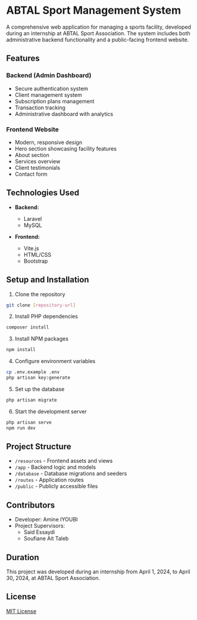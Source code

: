 # ABTAL Sport Management System

A comprehensive web application for managing a sports facility, developed during an internship at ABTAL Sport Association. The system includes both administrative backend functionality and a public-facing frontend website.

## Features

### Backend (Admin Dashboard)
- Secure authentication system
- Client management system
- Subscription plans management
- Transaction tracking
- Administrative dashboard with analytics

### Frontend Website
- Modern, responsive design
- Hero section showcasing facility features
- About section
- Services overview
- Client testimonials
- Contact form

## Technologies Used

- **Backend:**
  - Laravel
  - MySQL

- **Frontend:**
  - Vite.js
  - HTML/CSS
  - Bootstrap

## Setup and Installation

1. Clone the repository
```bash
git clone [repository-url]
```

2. Install PHP dependencies
```bash
composer install
```

3. Install NPM packages
```bash
npm install
```

4. Configure environment variables
```bash
cp .env.example .env
php artisan key:generate
```

5. Set up the database
```bash
php artisan migrate
```

6. Start the development server
```bash
php artisan serve
npm run dev
```

## Project Structure

- `/resources` - Frontend assets and views
- `/app` - Backend logic and models
- `/database` - Database migrations and seeders
- `/routes` - Application routes
- `/public` - Publicly accessible files

## Contributors

- Developer: Amine IYOUBI
- Project Supervisors: 
  - Said Essaydi
  - Soufiane Ait Taleb

## Duration

This project was developed during an internship from April 1, 2024, to April 30, 2024, at ABTAL Sport Association.

## License

[MIT License](LICENSE)